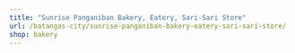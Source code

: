 ```yaml
---
title: "Sunrise Panganiban Bakery, Eatery, Sari-Sari Store"
url: /batangas-city/sunrise-panganiban-bakery-eatery-sari-sari-store/
shop: bakery
---
```

